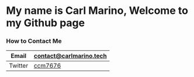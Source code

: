 # My name is Carl Marino, Welcome to my Github page
### How to Contact Me
|Email| contact@carlmarino.tech | 
--- | --- 
|Twitter| [ccm7676](https://twitter.com/ccm7676/) |
